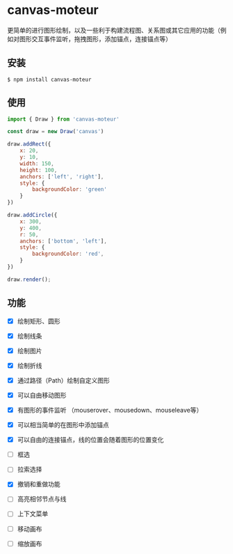 # canvas-moteur

更简单的进行图形绘制，以及一些利于构建流程图、关系图或其它应用的功能（例如对图形交互事件监听，拖拽图形，添加锚点，连接锚点等）

## 安装

```
$ npm install canvas-moteur
```

## 使用 

```javascript
import { Draw } from 'canvas-moteur'

const draw = new Draw('canvas')

draw.addRect({
    x: 20,
    y: 10,
    width: 150,
    height: 100,
    anchors: ['left', 'right'],
    style: {
        backgroundColor: 'green'
    }
})  

draw.addCircle({
    x: 300,
    y: 400,
    r: 50,
    anchors: ['bottom', 'left'],
    style: {
        backgroundColor: 'red',
    }
})

draw.render();
```

## 功能

- [x] 绘制矩形、圆形
- [x] 绘制线条
- [x] 绘制图片
- [x] 绘制折线
- [x] 通过路径（Path）绘制自定义图形

- [x] 可以自由移动图形
- [x] 有图形的事件监听 （mouserover、mousedown、mouseleave等）
- [x] 可以相当简单的在图形中添加锚点
- [x] 可以自由的连接锚点，线的位置会随着图形的位置变化
- [ ] 框选
- [ ] 拉索选择
- [x] 撤销和重做功能
- [ ] 高亮相邻节点与线
- [ ] 上下文菜单
- [ ] 移动画布
- [ ] 缩放画布

